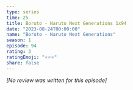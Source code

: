 ```yaml
---
type: series
time: 25
title: Boruto - Naruto Next Generations 1x94
date: "2023-08-24T00:00:00"
name: "Boruto - Naruto Next Generations"
season: 1
episode: 94
rating: 3
ratingEmoji: "⭐️⭐️⭐️"
share: false
---
```


_[No review was written for this episode]_

